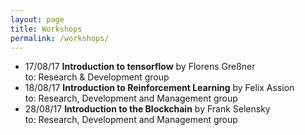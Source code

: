 ```yaml
---
layout: page
title: Workshops
permalink: /workshops/
---
```


- 17/08/17
**Introduction to tensorflow** by Florens Greßner  
to: Research & Development group
- 18/08/17
**Introduction to Reinforcement Learning** by Felix Assion  
to: Research, Development and Management group
- 28/08/17
**Introduction to the Blockchain** by Frank Selensky  
to: Research, Development and Management group
